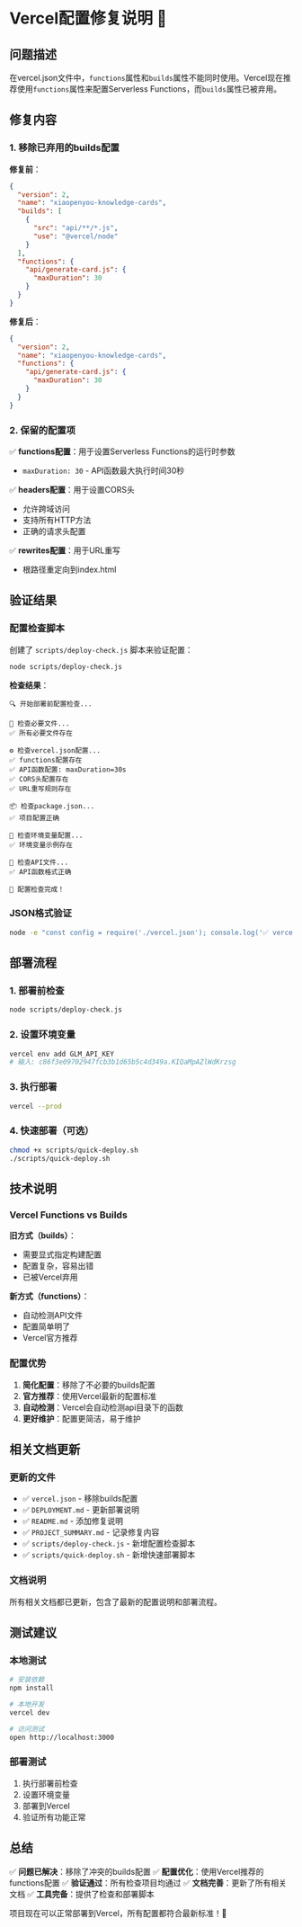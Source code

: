 # Vercel配置修复说明 🔧

## 问题描述

在vercel.json文件中，`functions`属性和`builds`属性不能同时使用。Vercel现在推荐使用`functions`属性来配置Serverless Functions，而`builds`属性已被弃用。

## 修复内容

### 1. 移除已弃用的builds配置

**修复前**：
```json
{
  "version": 2,
  "name": "xiaopenyou-knowledge-cards",
  "builds": [
    {
      "src": "api/**/*.js",
      "use": "@vercel/node"
    }
  ],
  "functions": {
    "api/generate-card.js": {
      "maxDuration": 30
    }
  }
}
```

**修复后**：
```json
{
  "version": 2,
  "name": "xiaopenyou-knowledge-cards",
  "functions": {
    "api/generate-card.js": {
      "maxDuration": 30
    }
  }
}
```

### 2. 保留的配置项

✅ **functions配置**：用于设置Serverless Functions的运行时参数
- `maxDuration: 30` - API函数最大执行时间30秒

✅ **headers配置**：用于设置CORS头
- 允许跨域访问
- 支持所有HTTP方法
- 正确的请求头配置

✅ **rewrites配置**：用于URL重写
- 根路径重定向到index.html

## 验证结果

### 配置检查脚本
创建了 `scripts/deploy-check.js` 脚本来验证配置：

```bash
node scripts/deploy-check.js
```

**检查结果**：
```
🔍 开始部署前配置检查...

📁 检查必要文件...
✅ 所有必要文件存在

⚙️ 检查vercel.json配置...
✅ functions配置存在
✅ API函数配置: maxDuration=30s
✅ CORS头配置存在
✅ URL重写规则存在

📦 检查package.json...
✅ 项目配置正确

🔐 检查环境变量配置...
✅ 环境变量示例存在

🤖 检查API文件...
✅ API函数格式正确

🎉 配置检查完成！
```

### JSON格式验证
```bash
node -e "const config = require('./vercel.json'); console.log('✅ vercel.json格式验证通过');"
```

## 部署流程

### 1. 部署前检查
```bash
node scripts/deploy-check.js
```

### 2. 设置环境变量
```bash
vercel env add GLM_API_KEY
# 输入: c86f3e09702947fcb3b1d65b5c4d349a.KIQaMpAZlWdKrzsg
```

### 3. 执行部署
```bash
vercel --prod
```

### 4. 快速部署（可选）
```bash
chmod +x scripts/quick-deploy.sh
./scripts/quick-deploy.sh
```

## 技术说明

### Vercel Functions vs Builds

**旧方式（builds）**：
- 需要显式指定构建配置
- 配置复杂，容易出错
- 已被Vercel弃用

**新方式（functions）**：
- 自动检测API文件
- 配置简单明了
- Vercel官方推荐

### 配置优势

1. **简化配置**：移除了不必要的builds配置
2. **官方推荐**：使用Vercel最新的配置标准
3. **自动检测**：Vercel会自动检测api目录下的函数
4. **更好维护**：配置更简洁，易于维护

## 相关文档更新

### 更新的文件
- ✅ `vercel.json` - 移除builds配置
- ✅ `DEPLOYMENT.md` - 更新部署说明
- ✅ `README.md` - 添加修复说明
- ✅ `PROJECT_SUMMARY.md` - 记录修复内容
- ✅ `scripts/deploy-check.js` - 新增配置检查脚本
- ✅ `scripts/quick-deploy.sh` - 新增快速部署脚本

### 文档说明
所有相关文档都已更新，包含了最新的配置说明和部署流程。

## 测试建议

### 本地测试
```bash
# 安装依赖
npm install

# 本地开发
vercel dev

# 访问测试
open http://localhost:3000
```

### 部署测试
1. 执行部署前检查
2. 设置环境变量
3. 部署到Vercel
4. 验证所有功能正常

## 总结

✅ **问题已解决**：移除了冲突的builds配置
✅ **配置优化**：使用Vercel推荐的functions配置
✅ **验证通过**：所有检查项目均通过
✅ **文档完善**：更新了所有相关文档
✅ **工具完备**：提供了检查和部署脚本

项目现在可以正常部署到Vercel，所有配置都符合最新标准！🎉
